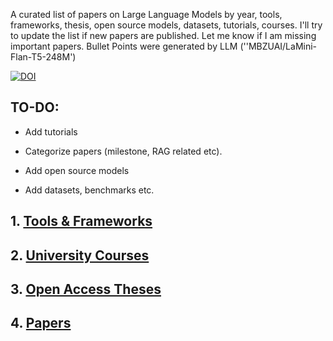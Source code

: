 A curated list of papers on Large Language Models by year, tools, frameworks, thesis, open source models, datasets, tutorials, courses. I'll try to update the list if new papers are published. Let me know if I am missing important papers. Bullet Points were generated by LLM (''MBZUAI/LaMini-Flan-T5-248M')

[![DOI](https://sandbox.zenodo.org/badge/745140104.svg)](https://sandbox.zenodo.org/doi/10.5072/zenodo.27133)

## TO-DO:

* Add tutorials
  
* Categorize papers (milestone, RAG related etc).

* Add open source models

* Add datasets, benchmarks etc.

## 1. [Tools & Frameworks](ToolsFrameworks.md)
  
## 2. [University Courses](UniversityCourses.md)

## 3. [Open Access Theses](Theses.md)

## 4. [Papers](Papers.md)
